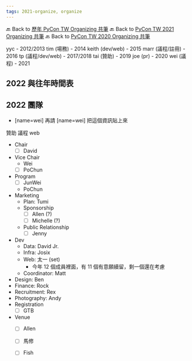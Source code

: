 ```yaml
---
tags: 2021-organize, organize
---
```


🔙 Back to [歷年 PyCon TW Organizing 共筆](/ryPr7SFyP/%2FHM5mHCFKQCu7-W5ea8ITcw%3Fview)
🔙 Back to [PyCon TW 2021 Organizing 共筆](/Wb9vQrfJQk-5tPoPR23hwA)
🔙 Back to [PyCon TW 2020 Organizing 共筆](/5u84SOprTUeQYBR57TH49w)

yyc - 2012/2013
tim (場務) - 2014
keith (dev/web) - 2015
marr (議程/註冊) - 2016
tp (議程/dev/web) - 2017/2018
tai (贊助) - 2019
joe (pr) - 2020
wei (議程) - 2021


## 2022 與往年時間表

## 2022 團隊

- [name=wei] 再請 [name=wei] 把這個資訊貼上來

贊助
議程
web

* Chair
    * [ ] David
* Vice Chair
    * Wei
    * [ ] PoChun
* Program
    * [ ] JunWei
    * PoChun
* Marketing
    * Plan: Tumi
    * Sponsorship
        * [ ] Allen (?)
        * [ ] Michelle (?)
    * Public Relationship
        * [ ] Jenny
* Dev
    * Data: David Jr.
    * Infra: Josix
    * Web: 太一 (set)
        * 今年 12 個成員裡面，有 11 個有意願續留，剩一個還在考慮
    * Coordinator: Matt
* Design: Ben
* Finance: Rock
* Recruitment: Rex
* Photography: Andy
* Registration
    * [ ] GTB
* Venue
    * [ ] Allen
    * [ ] 馬修
    * [ ] Fish

